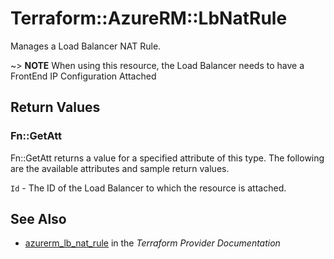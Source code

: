 # Terraform::AzureRM::LbNatRule

Manages a Load Balancer NAT Rule.

~> **NOTE** When using this resource, the Load Balancer needs to have a FrontEnd IP Configuration Attached

## Return Values

### Fn::GetAtt

Fn::GetAtt returns a value for a specified attribute of this type. The following are the available attributes and sample return values.

`Id` - The ID of the Load Balancer to which the resource is attached.

## See Also

* [azurerm_lb_nat_rule](https://www.terraform.io/docs/providers/azurerm/r/lb_nat_rule.html) in the _Terraform Provider Documentation_